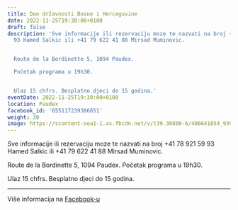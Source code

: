 ```yaml
---
title: Dan državnosti Bosne i Hercegovine
date: 2022-11-25T19:30:00+0100
draft: false
description: 'Sve informacije ili rezervaciju moze te nazvati na broj +41 78 921 59
  93 Hamed Salkic ili +41 79 622 41 88 Mirsad Muminovic.


  Route de la Bordinette 5, 1094 Paudex.

  Početak programa u 19h30.


  Ulaz 15 chfrs. Besplatno djeci do 15 godina.'
eventDate: 2022-11-25T19:30:00+0100
location: Paudex
facebook_id: '655117239386651'
weight: 30
image: https://scontent-sea1-1.xx.fbcdn.net/v/t39.30808-6/486641854_9399207156841686_1516080123773765506_n.jpg?_nc_cat=103&ccb=1-7&_nc_sid=9e60e4&_nc_ohc=4p7VCWUzQD0Q7kNvwEnmzu-&_nc_oc=Adn8HQhHVZBnffIGnZr2Z1tAGxu2irOsCG8vmVNCMI5_WEWyDxCoctBdueOv8lJ75JM&_nc_zt=23&_nc_ht=scontent-sea1-1.xx&edm=ABTKTjYEAAAA&_nc_gid=yoMXRSgouqQQgEgcrbAjgA&oh=00_AfMZprnfXCbXF6Fov3Fow6Zhs52YzE0fsgcOxaWDhpLokQ&oe=685C063D
---
```


Sve informacije ili rezervaciju moze te nazvati na broj +41 78 921 59 93 Hamed Salkic ili +41 79 622 41 88 Mirsad Muminovic.

Route de la Bordinette 5, 1094 Paudex.
Početak programa u 19h30.

Ulaz 15 chfrs. Besplatno djeci do 15 godina.

---

Više informacija na [Facebook-u](https://facebook.com/events/655117239386651)